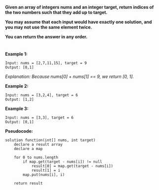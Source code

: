 **Given an array of integers nums and an integer target, return indices of the two numbers such that they add up to target.**

**You may assume that each input would have exactly one solution, and you may not use the same element twice.**

**You can return the answer in any order.**
#
**Example 1:**

    Input: nums = [2,7,11,15], target = 9
    Output: [0,1]
*Explanation: Because nums[0] + nums[1] == 9, we return [0, 1].*

**Example 2:**

    Input: nums = [3,2,4], target = 6
    Output: [1,2]
**Example 3:**

    Input: nums = [3,3], target = 6
    Output: [0,1]

**Pseudocode:**
```
solution function(int[] nums, int target) 
    declare a result array
    declare a map

    for 0 to nums.length 
        if map.get(target - nums[i]) != null
            result[0] = map.get(target - nums[i])
            result[1] = i
        map.put(nums[i], i)
    
    return result